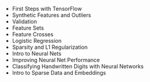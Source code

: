 * First Steps with TensorFlow
* Synthetic Features and Outliers
* Validation
* Feature Sets
* Feature Crosses
* Logistic Regression
* Sparsity and L1 Regularization
* Intro to Neural Nets
* Improving Neural Net Performance
* Classifying Handwritten Digits with Neural Networks
* Intro to Sparse Data and Embeddings
